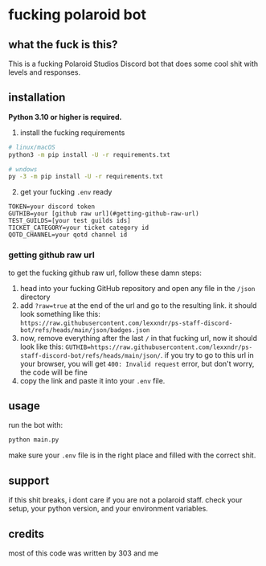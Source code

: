 # fucking polaroid bot

## what the fuck is this?
This is a fucking Polaroid Studios Discord bot that does some cool shit with levels and responses.

## installation
**Python 3.10 or higher is required.**

1. install the fucking requirements
```sh
# linux/macOS
python3 -m pip install -U -r requirements.txt

# wndows
py -3 -m pip install -U -r requirements.txt
```

2. get your fucking `.env` ready
```
TOKEN=your discord token
GUTHIB=your [github raw url](#getting-github-raw-url)
TEST_GUILDS=[your test guilds ids]
TICKET_CATEGORY=your ticket category id
QOTD_CHANNEL=your qotd channel id
```

### getting github raw url

to get the fucking github raw url, follow these damn steps:

1. head into your fucking GitHub repository and open any file in the `/json` directory
2. add `?raw=true` at the end of the url and go to the resulting link. it should look something like this:  
   `https://raw.githubusercontent.com/lexxndr/ps-staff-discord-bot/refs/heads/main/json/badges.json`
3. now, remove everything after the last `/` in that fucking url, now it should look like this: `GUTHIB=https://raw.githubusercontent.com/lexxndr/ps-staff-discord-bot/refs/heads/main/json/`. if you try to go to this url in your browser, you will get `400: Invalid request` error, but don't worry, the code will be fine
4. copy the link and paste it into your `.env` file.


## usage
run the bot with:
```sh
python main.py
```
make sure your `.env` file is in the right place and filled with the correct shit.

## support
if this shit breaks, i dont care if you are not a polaroid staff. check your setup, your python version, and your environment variables.

## credits
most of this code was written by 303 and me

